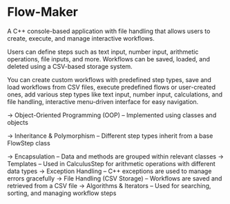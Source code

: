 # Flow-Maker

A C++ console-based application with file handling that allows users to create, execute, and manage interactive workflows.

Users can define steps such as text input, number input, arithmetic operations, file inputs, and more. Workflows can be saved, loaded, and deleted using a CSV-based storage system.

You can create custom workflows with predefined step types, save and load workflows from CSV files, execute predefined flows or user-created ones, add various step types like text input, number input, calculations, and file handling, interactive menu-driven interface for easy navigation.

-> Object-Oriented Programming (OOP) – Implemented using classes and objects

-> Inheritance & Polymorphism – Different step types inherit from a base FlowStep class

-> Encapsulation – Data and methods are grouped within relevant classes
-> Templates – Used in CalculusStep for arithmetic operations with different data types
-> Exception Handling – C++ exceptions are used to manage errors gracefully
-> File Handling (CSV Storage) – Workflows are saved and retrieved from a CSV file
-> Algorithms & Iterators – Used for searching, sorting, and managing workflow steps
